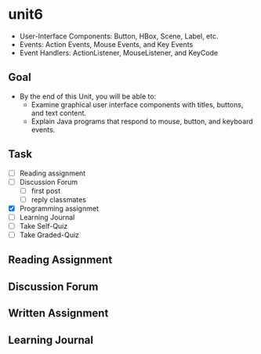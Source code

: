 # unit6

- User-Interface Components: Button, HBox, Scene, Label, etc.
- Events: Action Events, Mouse Events, and Key Events
- Event Handlers: ActionListener, MouseListener, and KeyCode

## Goal

- By the end of this Unit, you will be able to:
  - Examine graphical user interface components with titles, buttons, and text content.
  - Explain Java programs that respond to mouse, button, and keyboard events.

## Task

- [ ] Reading assignment
- [ ] Discussion Forum
  - [ ] first post
  - [ ] reply classmates
- [x] Programming assignmet
- [ ] Learning Journal
- [ ] Take Self-Quiz
- [ ] Take Graded-Quiz

## Reading Assignment

## Discussion Forum

## Written Assignment

## Learning Journal
